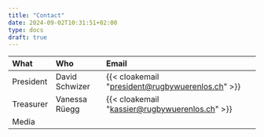 ```yaml
---
title: "Contact"
date: 2024-09-02T10:31:51+02:00
type: docs
draft: true
---
```



| What | Who | Email |
|:-----|:-----|:------|
| President | David Schwizer |  {{< cloakemail "president@rugbywuerenlos.ch" >}} |
| Treasurer | Vanessa Rüegg | {{< cloakemail "kassier@rugbywuerenlos.ch" >}} |
| Media | | |
